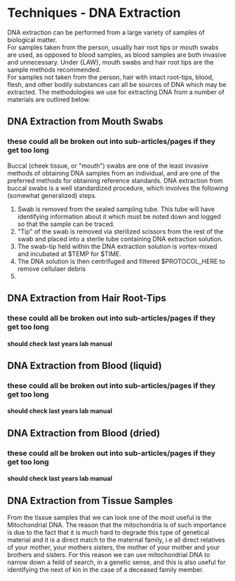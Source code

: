 # Techniques - DNA Extraction

DNA extraction can be performed from a large variety of samples of biological matter.  
For samples taken from the person, usually hair root tips or mouth swabs are used, as opposed to blood samples, as blood samples are both invasive and unnecessary. Under {LAW}, mouth swabs and hair root tips are the sample methods recommended.  
For samples not taken from the person, hair with intact root-tips, blood, flesh, and other bodily substances can all be sources of DNA which may be extracted. The methodologies we use for extracting DNA from a number of materials are outlined below.  

## DNA Extraction from Mouth Swabs
### these could all be broken out into sub-articles/pages if they get too long
Buccal (cheek tissue, or "mouth") swabs are one of the least invasive methods of obtaining DNA samples from an individual, and are one of the preferred methods for obtaining reference standards. DNA extraction from buccal swabs is a well standardized procedure, which involves the following (somewhat generalized) steps.  
1. Swab is removed from the sealed sampling tube. This tube will have identifying information about it which must be noted down and logged so that the sample can be traced.  
2. "Tip" of the swab is removed via sterilized scissors from the rest of the swab and placed into a sterile tube containing DNA extraction solution.
3. The swab-tip held within the DNA extraction solution is vortex-mixed and incubated at $TEMP for $TIME.
4. The DNA solution is then centrifuged and filtered $PROTOCOL_HERE to remove cellulaer debris
5. 

## DNA Extraction from Hair Root-Tips
### these could all be broken out into sub-articles/pages if they get too long
#### should check last years lab manual

## DNA Extraction from Blood (liquid)
### these could all be broken out into sub-articles/pages if they get too long
#### should check last years lab manual

## DNA Extraction from Blood (dried)
### these could all be broken out into sub-articles/pages if they get too long
#### should check last years lab manual

## DNA Extraction from Tissue Samples
From the tissue samples that we can look one of the most useful is the Mitochondrial DNA. The reason that the mitochondria is of such importance is due to the fact that it is much hard to degrade this type of genetical material and it is a direct match to the maternal family, i.e all direct relatives of your mother, your mothers sisters, the mother of your mother and your brothers and sisters. For this reason we can use mitochondrial DNA to narrow down a feild of search, in a genetic sense, and this is also useful for identifying the next of kin in the case of a deceased family member.

